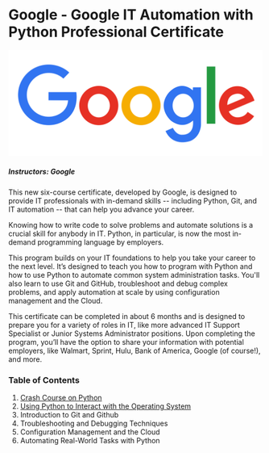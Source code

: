 # Google - Google IT Automation with Python Professional Certificate

![Image GOOGLE](https://github.com/RAYOPOKU/Courses/blob/master/Google%20IT%20Automation%20with%20Python/assets/68747470733a2f2f692e696d6775722e636f6d2f576442367453622e706e67.png)

##### Instructors: Google
This new six-course certificate, developed by Google, is designed to provide IT professionals with in-demand skills -- including Python, Git, and IT automation -- that can help you advance your career.

Knowing how to write code to solve problems and automate solutions is a crucial skill for anybody in IT. Python, in particular, is now the most in-demand programming language by employers.

This program builds on your IT foundations to help you take your career to the next level. It’s designed to teach you how to program with Python and how to use Python to automate common system administration tasks. You'll also learn to use Git and GitHub, troubleshoot and debug complex problems, and apply automation at scale by using configuration management and the Cloud.

This certificate can be completed in about 6 months and is designed to prepare you for a variety of roles in IT, like more advanced IT Support Specialist or Junior Systems Administrator positions. Upon completing the program, you’ll have the option to share your information with potential employers, like Walmart, Sprint, Hulu, Bank of America, Google (of course!), and more.

### Table of Contents 
1. [Crash Course on Python](https://github.com/RAYOPOKU/Courses/tree/master/Google%20IT%20Automation%20with%20Python/Google%20-%20Crash%20Course%20on%20Python)
2. [Using Python to Interact with the Operating System](https://github.com/RAYOPOKU/Courses/tree/master/Google%20IT%20Automation%20with%20Python/Using%20Python%20to%20Interact%20with%20the%20Operating%20System)
3. Introduction to Git and Github
4. Troubleshooting and Debugging Techniques
5. Configuration Management and the Cloud
6. Automating Real-World Tasks with Python
